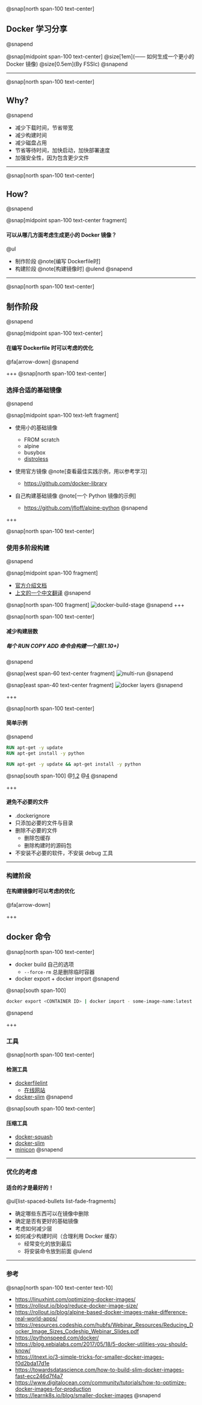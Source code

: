 @snap[north span-100 text-center]
## Docker 学习分享
@snapend

@snap[midpoint span-100 text-center]
@size[1em](—— 如何生成一个更小的 Docker 镜像)
@size[0.5em](By FSSlc)
@snapend

---

@snap[north span-100 text-center]
## Why?
@snapend

- 减少下载时间，节省带宽
- 减少构建时间
- 减少磁盘占用
- 节省等待时间，加快启动，加快部署速度
- 加强安全性，因为包含更少文件

--- 

@snap[north span-100 text-center]
## How?
@snapend

@snap[midpoint span-100 text-center fragment]
#### 可以从哪几方面考虑生成更小的 Docker 镜像？

@ul
- 制作阶段 @note[编写 Dockerfile时]
- 构建阶段 @note[构建镜像时]
@ulend
@snapend

---

@snap[north span-100 text-center]
## 制作阶段
@snapend

@snap[midpoint span-100 text-center]
#### 在编写 Dockerfile 时可以考虑的优化

@fa[arrow-down]
@snapend

+++
@snap[north span-100 text-center]
### 选择合适的基础镜像
@snapend

@snap[midpoint span-100 text-left fragment]
- 使用小的基础镜像
    - FROM scratch
    - alpine
    - busybox
    - [distroless](https://github.com/GoogleContainerTools/distroless)

- 使用官方镜像 @note[查看最佳实践示例，用以参考学习]
    - https://github.com/docker-library

- 自己构建基础镜像 @note[一个 Python 镜像的示例]
    - https://github.com/jfloff/alpine-python
@snapend

+++

@snap[north span-100 text-center]
### 使用多阶段构建
@snapend

@snap[midpoint span-100 fragment]
- [官方介绍文档](https://docs.docker.com/develop/develop-images/multistage-build/)
- [上文的一个中文翻译](https://linux.cn/article-9133-1.html)
@snapend

@snap[north span-100 fragment]
![docker-build-stage](assets/img/docker-build-stage.gif)
@snapend
+++ 

@snap[north span-100 text-center]
#### 减少构建层数 
##### 每个 RUN COPY ADD 命令会构建一个层(1.10+)
@snapend

@snap[west span-60 text-center fragment]
![multi-run](assets/img/multi-run.gif)
@snapend 

@snap[east span-40 text-center fragment]
![docker layers](assets/img/docker-filesystems-multilayer.png)
@snapend

+++

@snap[north span-100 text-center]
#### 简单示例
@snapend

```dockerfile zoom-50
RUN apt-get -y update
RUN apt-get install -y python

RUN apt-get -y update && apt-get install -y python
```

@snap[south span-100]
@[1,2](多个RUN)
@[4](一行命令)
@snapend

+++ 

#### 避免不必要的文件

- .dockerignore
- 只添加必要的文件与目录
- 删除不必要的文件
    - 删除包缓存
    - 删除构建时的源码包
- 不安装不必要的软件，不安装 debug 工具

--- 

### 构建阶段

#### 在构建镜像时可以考虑的优化

@fa[arrow-down]

+++ 

## docker 命令

@snap[north span-100 text-center]
- docker build 自己的选项
    - `--force-rm` 总是删除临时容器
- docker export + docker import
@snapend

@snap[south span-100]
```bash zoom-50
docker export <CONTAINER ID> | docker import - some-image-name:latest
```
@snapend

+++

### 工具

@snap[north span-100 text-center]
#### 检测工具
- [dockerfilelint](https://github.com/replicatedhq/dockerfilelint)
  - [在线网站](https://www.fromlatest.io) 
- [docker-slim](https://github.com/docker-slim/docker-slim)
@snapend

@snap[south span-100 text-center]
#### 压缩工具
- [docker-squash](https://github.com/goldmann/docker-squash)
- [docker-slim](https://github.com/docker-slim/docker-slim)
- [minicon](https://github.com/grycap/minicon)
@snapend

---

### 优化的考虑

#### **适合的才是最好的！**

@ul[list-spaced-bullets list-fade-fragments]
- 确定哪些东西可以在镜像中删除
- 确定是否有更好的基础镜像
- 考虑如何减少层
- 如何减少构建时间（合理利用 Docker 缓存）
    - 经常变化的放到最后
    - 将安装命令放到前面
@ulend

--- 

### 参考

@snap[north span-100 text-center text-10]
- https://linuxhint.com/optimizing-docker-images/
- https://rollout.io/blog/reduce-docker-image-size/
- https://rollout.io/blog/alpine-based-docker-images-make-difference-real-world-apps/
- https://resources.codeship.com/hubfs/Webinar_Resources/Reducing_Docker_Image_Sizes_Codeship_Webinar_Slides.pdf
- https://pythonspeed.com/docker/
- https://blog.xebialabs.com/2017/05/18/5-docker-utilities-you-should-know/
- https://itnext.io/3-simple-tricks-for-smaller-docker-images-f0d2bda17d1e
- https://towardsdatascience.com/how-to-build-slim-docker-images-fast-ecc246d7f4a7
- https://www.digitalocean.com/community/tutorials/how-to-optimize-docker-images-for-production
- https://learnk8s.io/blog/smaller-docker-images
@snapend